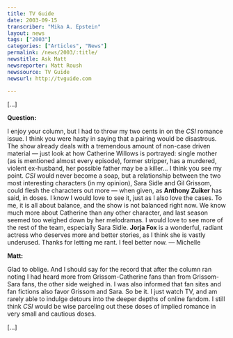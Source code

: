 ```yaml
---
title: TV Guide
date: 2003-09-15
transcriber: "Mika A. Epstein"
layout: news
tags: ["2003"]
categories: ["Articles", "News"]
permalink: /news/2003/:title/
newstitle: Ask Matt
newsreporter: Matt Roush
newssource: TV Guide
newsurl: http://tvguide.com

---
```


[...]

**Question:**

I enjoy your column, but I had to throw my two cents in on the
*CSI* romance issue. I think you were hasty in saying that a pairing
would be disastrous. The show already deals with a tremendous amount of
non-case driven material &mdash; just look at how Catherine Willows is
portrayed: single mother (as is mentioned almost every episode), former
stripper, has a murdered, violent ex-husband, her possible father may be a
killer... I think you see my point. *CSI* would never become a soap,
but a relationship between the two most interesting characters (in my
opinion), Sara Sidle and Gil Grissom, could flesh the characters out more
&mdash; when given, as **Anthony Zuiker** has said, in doses. I know I
would love to see it, just as I also love the cases. To me, it is all about
balance, and the show is not balanced right now. We know much more about
Catherine than any other character, and last season seemed too weighed down
by her melodramas. I would love to see more of the rest of the team,
especially Sara Sidle. **Jorja Fox** is a wonderful, radiant actress who
deserves more and better stories, as I think she is vastly underused.
Thanks for letting me rant. I feel better now. &mdash; Michelle

**Matt:**

Glad to oblige. And I should say for the record that after the column
ran noting I had heard more from Grissom-Catherine fans than from
Grissom-Sara fans, the other side weighed in. I was also informed that fan
sites and fan fictions also favor Grissom and Sara. So be it. I just watch
TV, and am rarely able to indulge detours into the deeper depths of online
fandom. I still think *CSI* would be wise parceling out these doses of
implied romance in very small and cautious doses.

[...]
